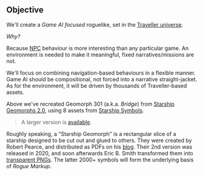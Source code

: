 ## Objective

We'll create a _Game AI focused_ roguelike, set in the [Traveller universe](https://travellermap.com/?p=-1.329!-23.768!3).

_Why?_

Because [NPC](https://tvtropes.org/pmwiki/pmwiki.php/Main/NonPlayerCharacter) behaviour is more interesting than any particular game.
An environment is needed to make it meaningful, fixed narratives/missions are not.

We'll focus on combining navigation-based behaviours in a flexible manner.
Game AI should be compositional, not forced into a narrative straight-jacket.
As for the environment, it will be driven by thousands of Traveller-based assets.

<div
  class="tabs"
  store-key="geomorph-301-debug"
  height="340"
  tabs="[{ key: 'component', filepath: 'images/Gm301Debug' }]"
></div>

Above we've recreated Geomorph 301 (a.k.a. _Bridge_) from [Starship Geomorphs 2.0](http://travellerrpgblog.blogspot.com/2018/10/the-starship-geomorphs-book-if-finally.html),
using 8 assets from [Starship Symbols](http://travellerrpgblog.blogspot.com/2020/08/starship-symbols-book.html).

> A larger version is [available](/pics/g-301--bridge.debug.x2.png "@new-tab").

Roughly speaking, a "Starship Geomorph" is a rectangular slice of a starship designed to be cut out and glued to others.
They were created by Robert Pearce, and distributed as PDFs on his [blog](http://travellerrpgblog.blogspot.com/).
Their 2nd version was released in 2020, and soon afterwards Eric B. Smith transformed them into [transparent PNGs](http://gurpsland.no-ip.org/geomorphs/).
The latter 2000+ symbols will form the underlying basis of _Rogue Markup_.
